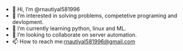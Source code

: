 - 👋 Hi, I’m @rnautiyal581996
- 👀 I’m interested in solving problems, competetive programing and devlopment.
- 🌱 I’m currently learning python, linux and ML.
- 💞️ I’m looking to collaborate on server automation.
- 📫 How to reach me:rnautiyal581996@gmail.com

<!---
rnautiyal581996/rnautiyal581996 is a ✨ special ✨ repository because its `README.md` (this file) appears on your GitHub profile.
You can click the Preview link to take a look at your changes.
--->
